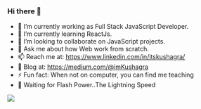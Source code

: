 ### Hi there 👋

<!--
**iamKushagra/iamKushagra** is a ✨ _special_ ✨ repository because its `README.md` (this file) appears on your GitHub profile.
-->

- 🔭 I’m currently working as Full Stack JavaScript Developer.
- 🌱 I’m currently learning ReactJs.
- 👯 I’m looking to collaborate on JavaScript projects.
- 💬 Ask me about how Web work from scratch.
- 📫 Reach me at: https://www.linkedin.com/in/itskushagra/ 
- 🎤 Blog at: https://medium.com/@imKushagra 
- ⚡ Fun fact: When not on computer, you can find me teaching 
- 🧙 Waiting for Flash Power..The Lightning Speed



[![](https://github-readme-stats.vercel.app/api?username=iamKushagra&show_icons=true&title_color=fff&icon_color=79ff97&text_color=9f9f9f&bg_color=151515)](https://github.com/geekquad/github-readme-stats)
